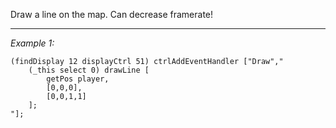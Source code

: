 Draw a line on the map. Can decrease framerate!


---
*Example 1:*
```sqf
(findDisplay 12 displayCtrl 51) ctrlAddEventHandler ["Draw","
	(_this select 0) drawLine [
		getPos player,
		[0,0,0],
		[0,0,1,1]
	];
"];
```